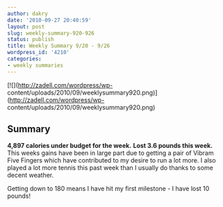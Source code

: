 ```yaml
---
author: dakry
date: '2010-09-27 20:40:59'
layout: post
slug: weekly-summary-920-926
status: publish
title: Weekly Summary 9/20 - 9/26
wordpress_id: '4210'
categories:
- weekly summaries
---
```


[![](http://zadell.com/wordpress/wp-
content/uploads/2010/09/weeklysummary920.png)](http://zadell.com/wordpress/wp-
content/uploads/2010/09/weeklysummary920.png)

## Summary

  
**4,897 calories under budget for the week.** **Lost 3.6 pounds this week.**  
This weeks gains have been in large part due to getting a pair of Vibram Five
Fingers which have contributed to my desire to run a lot more. I also played a
lot more tennis this past week than I usually do thanks to some decent
weather.

Getting down to 180 means I have hit my first milestone - I have lost 10
pounds!

